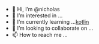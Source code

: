- 👋 Hi, I’m @nicholas
- 👀 I’m interested in ...
- 🌱 I’m currently learning ...[kotlin](url)
- 💞️ I’m looking to collaborate on ...
- 📫 How to reach me ...

<!---
nicholas-mbuya/nicholas-mbuya is a ✨ special ✨ repository because its `README.md` (this file) appears on your GitHub profile.
You can click the Preview link to take a look at your changes.
--->
